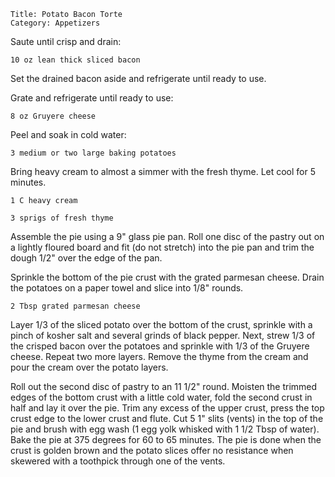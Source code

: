 ~~~ recipe-info
Title: Potato Bacon Torte
Category: Appetizers
~~~

Saute until crisp and drain:

~~~ recipe-ingredients
10 oz lean thick sliced bacon
~~~

Set the drained bacon aside and refrigerate until ready to use.

Grate and refrigerate until ready to use:

~~~ recipe-ingredients
8 oz Gruyere cheese
~~~

Peel and soak in cold water:

~~~ recipe-ingredients
3 medium or two large baking potatoes
~~~

Bring heavy cream to almost a simmer with the fresh thyme. Let cool for 5 minutes.

~~~ recipe-ingredients
1 C heavy cream

3 sprigs of fresh thyme
~~~

Assemble the pie using a 9" glass pie pan. Roll one disc of the pastry out on a lightly floured
board and fit (do not stretch) into the pie pan and trim the dough 1/2" over the edge of the pan.

Sprinkle the bottom of the pie crust with the grated parmesan cheese. Drain the potatoes on a paper
towel and slice into 1/8" rounds.

~~~ recipe-ingredients
2 Tbsp grated parmesan cheese
~~~

Layer 1/3 of the sliced potato over the bottom of the crust, sprinkle with a pinch of kosher salt
and several grinds of black pepper. Next, strew 1/3 of the crisped bacon over the potatoes and
sprinkle with 1/3 of the Gruyere cheese. Repeat two more layers. Remove the thyme from the cream and
pour the cream over the potato layers.

Roll out the second disc of pastry to an 11 1/2" round. Moisten the trimmed edges of the bottom
crust with a little cold water, fold the second crust in half and lay it over the pie. Trim any
excess of the upper crust, press the top crust edge to the lower crust and flute. Cut 5 1" slits
(vents) in the top of the pie and brush with egg wash (1 egg yolk whisked with 1 1/2 Tbsp of water).
Bake the pie at 375 degrees for 60 to 65 minutes. The pie is done when the crust is golden brown and
the potato slices offer no resistance when skewered with a toothpick through one of the vents.
